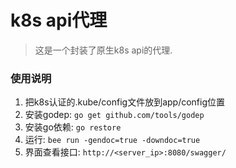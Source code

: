 # k8s api代理

> 这是一个封装了原生k8s api的代理.

### 使用说明

1. 把k8s认证的.kube/config文件放到app/config位置
2. 安装godep: `go get github.com/tools/godep`
3. 安装go依赖: `go restore`
4. 运行: `bee run -gendoc=true -downdoc=true`
5. 界面查看接口: `http://<server_ip>:8080/swagger/`
